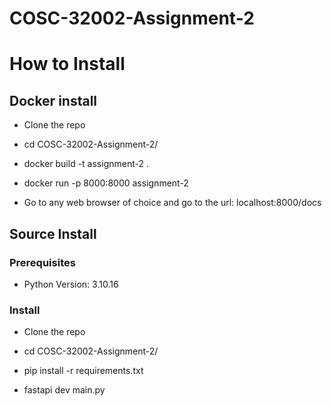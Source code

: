 # COSC-32002-Assignment-2

# How to Install 
## Docker install

- Clone the repo

- cd COSC-32002-Assignment-2/

- docker build -t assignment-2 .

- docker run -p 8000:8000 assignment-2

- Go to any web browser of choice and go to the url: localhost:8000/docs

## Source Install
### Prerequisites
- Python Version: 3.10.16

### Install
- Clone the repo

- cd COSC-32002-Assignment-2/

- pip install -r requirements.txt

- fastapi dev main.py
